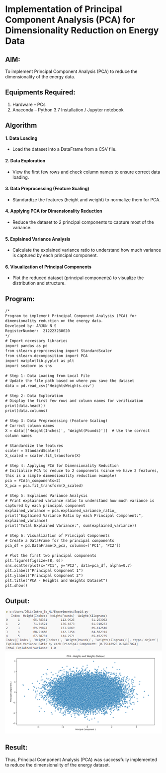 # Implementation of Principal Component Analysis (PCA) for Dimensionality Reduction on Energy Data

## AIM:
To implement Principal Component Analysis (PCA) to reduce the dimensionality of the energy data.

## Equipments Required:
1. Hardware – PCs
2. Anaconda – Python 3.7 Installation / Jupyter notebook

## Algorithm
#### 1. Data Loading
- Load the dataset into a DataFrame from a CSV file.
#### 2. Data Exploration
- View the first few rows and check column names to ensure correct data loading.
#### 3. Data Preprocessing (Feature Scaling)
- Standardize the features (height and weight) to normalize them for PCA.
#### 4. Applying PCA for Dimensionality Reduction
- Reduce the dataset to 2 principal components to capture most of the variance.
#### 5. Explained Variance Analysis
- Calculate the explained variance ratio to understand how much variance is captured by each principal component.
#### 6. Visualization of Principal Components
- Plot the reduced dataset (principal components) to visualize the distribution and structure.


## Program:
```
/*
Program to implement Principal Component Analysis (PCA) for dimensionality reduction on the energy data.
Developed by: ARJUN N S
RegisterNumber:  212223230020
*/
# Import necessary libraries
import pandas as pd
from sklearn.preprocessing import StandardScaler
from sklearn.decomposition import PCA
import matplotlib.pyplot as plt
import seaborn as sns

# Step 1: Data Loading from Local File
# Update the file path based on where you save the dataset
data = pd.read_csv('HeightsWeights.csv')

# Step 2: Data Exploration
# Display the first few rows and column names for verification
print(data.head())
print(data.columns)

# Step 3: Data Preprocessing (Feature Scaling)
# Correct column names
X = data[['Height(Inches)', 'Weight(Pounds)']]  # Use the correct column names

# Standardize the features
scaler = StandardScaler()
X_scaled = scaler.fit_transform(X)

# Step 4: Applying PCA for Dimensionality Reduction
# Initialize PCA to reduce to 2 components (since we have 2 features, this is a simple dimensionality reduction example)
pca = PCA(n_components=2)
X_pca = pca.fit_transform(X_scaled)

# Step 5: Explained Variance Analysis
# Print explained variance ratio to understand how much variance is captured by each principal component
explained_variance = pca.explained_variance_ratio_
print("Explained Variance Ratio by each Principal Component:", explained_variance)
print("Total Explained Variance:", sum(explained_variance))

# Step 6: Visualization of Principal Components
# Create a DataFrame for the principal components
pca_df = pd.DataFrame(X_pca, columns=['PC1', 'PC2'])

# Plot the first two principal components
plt.figure(figsize=(8, 6))
sns.scatterplot(x='PC1', y='PC2', data=pca_df, alpha=0.7)
plt.xlabel("Principal Component 1")
plt.ylabel("Principal Component 2")
plt.title("PCA - Heights and Weights Dataset")
plt.show()

```

## Output:
![alt text](Exp-10-Output.PNG)
![alt text](Exp-10-Chart.PNG)
## Result:
Thus, Principal Component Analysis (PCA) was successfully implemented to reduce the dimensionality of the energy dataset.
